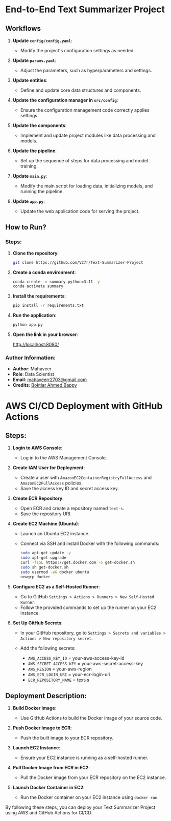 # End-to-End Text Summarizer Project

## Workflows

1. **Update `config/config.yaml`**:

   - Modify the project's configuration settings as needed.

2. **Update `params.yaml`**:

   - Adjust the parameters, such as hyperparameters and settings.

3. **Update entities**:

   - Define and update core data structures and components.

4. **Update the configuration manager in `src/config`**:

   - Ensure the configuration management code correctly applies settings.

5. **Update the components**:

   - Implement and update project modules like data processing and models.

6. **Update the pipeline**:

   - Set up the sequence of steps for data processing and model training.

7. **Update `main.py`**:

   - Modify the main script for loading data, initializing models, and running the pipeline.

8. **Update `app.py`**:
   - Update the web application code for serving the project.

## How to Run?

### Steps:

1. **Clone the repository**:

   ```bash
   git clone https://github.com/V27r/Text-Summarizer-Project
   ```

2. **Create a conda environment**:

   ```bash
   conda create -n summary python=3.11 -y
   conda activate summary
   ```

3. **Install the requirements**:

   ```bash
   pip install -r requirements.txt
   ```

4. **Run the application**:

   ```bash
   python app.py
   ```

5. **Open the link in your browser**:

   [http://localhost:8080/](http://localhost:8080/)

### Author Information:

- **Author**: Mahaveer
- **Role**: Data Scientist
- **Email**: [mahaveerr2703@gmail.com](mailto:mahaveerr2703@gmail.com)
- **Credits**: [Boktiar Ahmed Bappy](https://www.youtube.com/watch?v=p7V4Aa7qEpw)

# AWS CI/CD Deployment with GitHub Actions

## Steps:

1. **Login to AWS Console**:

   - Log in to the AWS Management Console.

2. **Create IAM User for Deployment**:

   - Create a user with `AmazonEC2ContainerRegistryFullAccess` and `AmazonEC2FullAccess` policies.
   - Save the access key ID and secret access key.

3. **Create ECR Repository**:

   - Open ECR and create a repository named `text-s`.
   - Save the repository URI.

4. **Create EC2 Machine (Ubuntu)**:

   - Launch an Ubuntu EC2 instance.
   - Connect via SSH and install Docker with the following commands:

     ```bash
     sudo apt-get update -y
     sudo apt-get upgrade
     curl -fsSL https://get.docker.com -o get-docker.sh
     sudo sh get-docker.sh
     sudo usermod -aG docker ubuntu
     newgrp docker
     ```

5. **Configure EC2 as a Self-Hosted Runner**:

   - Go to GitHub `Settings > Actions > Runners > New Self-Hosted Runner`.
   - Follow the provided commands to set up the runner on your EC2 instance.

6. **Set Up GitHub Secrets**:

   - In your GitHub repository, go to `Settings > Secrets and variables > Actions > New repository secret`.
   - Add the following secrets:

     - `AWS_ACCESS_KEY_ID` = your-aws-access-key-id
     - `AWS_SECRET_ACCESS_KEY` = your-aws-secret-access-key
     - `AWS_REGION` = your-aws-region
     - `AWS_ECR_LOGIN_URI` = your-ecr-login-uri
     - `ECR_REPOSITORY_NAME` = text-s

## Deployment Description:

1. **Build Docker Image**:

   - Use GitHub Actions to build the Docker image of your source code.

2. **Push Docker Image to ECR**:

   - Push the built image to your ECR repository.

3. **Launch EC2 Instance**:

   - Ensure your EC2 instance is running as a self-hosted runner.

4. **Pull Docker Image from ECR in EC2**:

   - Pull the Docker image from your ECR repository on the EC2 instance.

5. **Launch Docker Container in EC2**:
   - Run the Docker container on your EC2 instance using `docker run`.

By following these steps, you can deploy your Text Summarizer Project using AWS and GitHub Actions for CI/CD.

